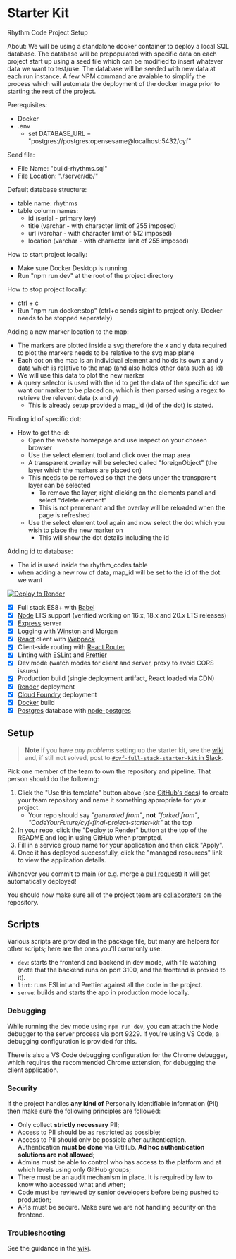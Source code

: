 # Starter Kit

Rhythm Code Project Setup

About:
We will be using a standalone docker container to deploy a local SQL database. The database will be prepopulated with specific data on each project start up using a seed file which can be modified to insert whatever data we want to test/use. The database will be seeded with new data at each run instance. A few NPM command are avaiable to simplify the process which will automate the deployment of the docker image prior to starting the rest of the project.

Prerequisites:

- Docker
- .env
  - set DATABASE_URL = "postgres://postgres:opensesame@localhost:5432/cyf"

Seed file:

- File Name: "build-rhythms.sql"
- File Location: "./server/db/"

Default database structure:

- table name: rhythms
- table column names:
  - id (serial - primary key)
  - title (varchar - with character limit of 255 imposed)
  - url (varchar - with character limit of 512 imposed)
  - location (varchar - with character limit of 255 imposed)

How to start project locally:

- Make sure Docker Desktop is running
- Run "npm run dev" at the root of the project directory

How to stop project locally:

- ctrl + c
- Run "npm run docker:stop" (ctrl+c sends sigint to project only. Docker needs to be stopped seperately)

Adding a new marker location to the map:

- The markers are plotted inside a svg therefore the x and y data required to plot the markers needs to be relative to the svg map plane
- Each dot on the map is an individual element and holds its own x and y data which is relative to the map (and also holds other data such as id)
- We will use this data to plot the new marker
- A query selector is used with the id to get the data of the specific dot we want our marker to be placed on, which is then parsed using a regex to retrieve the relevent data (x and y)
  - This is already setup provided a map_id (id of the dot) is stated.

Finding id of specific dot:

- How to get the id:
  - Open the website homepage and use inspect on your chosen browser
  - Use the select element tool and click over the map area
  - A transparent overlay will be selected called "foreignObject" (the layer which the markers are placed on)
  - This needs to be removed so that the dots under the transparent layer can be selected
    - To remove the layer, right clicking on the elements panel and select "delete element"
    - This is not permenant and the overlay will be reloaded when the page is refreshed
  - Use the select element tool again and now select the dot which you wish to place the new marker on
    - This will show the dot details including the id

Adding id to database:

- The id is used inside the rhythm_codes table
- when adding a new row of data, map_id will be set to the id of the dot we want

[![Deploy to Render](https://render.com/images/deploy-to-render-button.svg)](https://render.com/deploy)

- [x] Full stack ES8+ with [Babel]
- [x] [Node] LTS support (verified working on 16.x, 18.x and 20.x LTS releases)
- [x] [Express] server
- [x] Logging with [Winston] and [Morgan]
- [x] [React] client with [Webpack]
- [x] Client-side routing with [React Router]
- [x] Linting with [ESLint] and [Prettier]
- [x] Dev mode (watch modes for client and server, proxy to avoid CORS issues)
- [x] Production build (single deployment artifact, React loaded via CDN)
- [x] [Render] deployment
- [x] [Cloud Foundry] deployment
- [x] [Docker] build
- [x] [Postgres] database with [node-postgres]

## Setup

> **Note** if you have _any problems_ setting up the starter kit, see the [wiki] and, if still not solved, post to
> [`#cyf-full-stack-starter-kit` in Slack][2].

Pick one member of the team to own the repository and pipeline. That person should do the following:

1.  Click the "Use this template" button above (see [GitHub's docs][1]) to create your team repository and name it something appropriate for your project.
    - Your repo should say _"generated from"_, **not** _"forked from"_, _"CodeYourFuture/cyf-final-project-starter-kit"_ at the top
2.  In your repo, click the "Deploy to Render" button at the top of the README and log in using GitHub when prompted.
3.  Fill in a service group name for your application and then click "Apply".
4.  Once it has deployed successfully, click the "managed resources" link to view the application details.

Whenever you commit to main (or e.g. merge a [pull request]) it will get automatically deployed!

You should now make sure all of the project team are [collaborators] on the repository.

## Scripts

Various scripts are provided in the package file, but many are helpers for other scripts; here are the ones you'll
commonly use:

- `dev`: starts the frontend and backend in dev mode, with file watching (note that the backend runs on port 3100, and
  the frontend is proxied to it).
- `lint`: runs ESLint and Prettier against all the code in the project.
- `serve`: builds and starts the app in production mode locally.

### Debugging

While running the dev mode using `npm run dev`, you can attach the Node debugger to the server process via port 9229.
If you're using VS Code, a debugging configuration is provided for this.

There is also a VS Code debugging configuration for the Chrome debugger, which requires the recommended Chrome
extension, for debugging the client application.

### Security

If the project handles **any kind of** Personally Identifiable Information (PII) then make sure the following
principles are followed:

- Only collect **strictly necessary** PII;
- Access to PII should be as restricted as possible;
- Access to PII should only be possible after authentication. Authentication **must be done** via GitHub. **Ad hoc
  authentication solutions are not allowed**;
- Admins must be able to control who has access to the platform and at which levels using only GitHub groups;
- There must be an audit mechanism in place. It is required by law to know who accessed what and when;
- Code must be reviewed by senior developers before being pushed to production;
- APIs must be secure. Make sure we are not handling security on the frontend.

### Troubleshooting

See the guidance in the [wiki].

[1]: https://docs.github.com/en/free-pro-team@latest/github/creating-cloning-and-archiving-repositories/creating-a-repository-from-a-template#creating-a-repository-from-a-template
[2]: https://codeyourfuture.slack.com/archives/C021ATWS9A5
[Babel]: https://babeljs.io/
[Cloud Foundry]: https://www.cloudfoundry.org/
[collaborators]: https://help.github.com/en/articles/inviting-collaborators-to-a-personal-repository
[Docker]: https://www.docker.com
[ESLint]: https://eslint.org/
[Express]: https://expressjs.com/
[Morgan]: https://github.com/expressjs/morgan
[Node]: https://nodejs.org/en/
[node-postgres]: https://node-postgres.com/
[Postgres]: https://www.postgresql.org/
[Prettier]: https://prettier.io/
[pull request]: https://help.github.com/en/articles/about-pull-requests
[React]: https://reactjs.org/
[React Router]: https://reactrouter.com/web
[Render]: https://render.com/
[Webpack]: https://webpack.js.org/
[wiki]: https://github.com/textbook/starter-kit/wiki
[Winston]: https://github.com/winstonjs/winston
